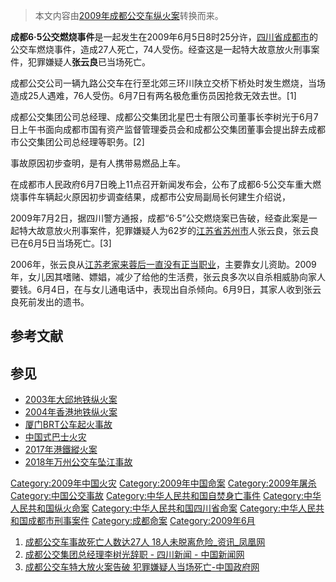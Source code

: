 > 本文内容由[2009年成都公交车纵火案](https://zh.wikipedia.org/wiki/2009年成都公交车纵火案)转换而来。


**成都6·5公交燃烧事件**是一起发生在2009年6月5日8时25分许，[四川省](../Page/四川省.md "wikilink")[成都市](../Page/成都市.md "wikilink")的公交车燃烧事件，造成27人死亡，74人受伤。经查这是一起特大故意放火刑事案件，犯罪嫌疑人**张云良**已当场死亡。

成都公交公司一辆九路公交车在行至北郊三环川陕立交桥下桥处时发生燃烧，当场造成25人遇难，76人受伤。6月7日有两名极危重伤员因抢救无效去世。\[1\]

成都公交集团公司总经理、成都公交集团北星巴士有限公司董事长李树光于6月7日上午书面向成都市国有资产监督管理委员会和成都公交集团董事会提出辞去成都市公交集团公司总经理等职务。\[2\]

事故原因初步查明，是有人携带易燃品上车。

在成都市人民政府6月7日晚上11点召开新闻发布会，公布了成都6·5公交车重大燃烧事件车辆起火原因初步调查结果，成都市公安局副局长何建生介绍说，

2009年7月2日，据四川警方通报，成都“6·5”公交燃烧案已告破，经查此案是一起特大故意放火刑事案件，犯罪嫌疑人为62岁的[江苏省](../Page/江苏省.md "wikilink")[苏州市](../Page/苏州市.md "wikilink")人张云良，张云良已在6月5日当场死亡。\[3\]

2006年，张云良从[江苏老家来](https://zh.wikipedia.org/wiki/江苏 "wikilink")[蓉后一直没有正当职业](https://zh.wikipedia.org/wiki/成都 "wikilink")，主要靠女儿资助。2009年，女儿因其嗜赌、嫖娼，减少了给他的生活费，张云良多次以自杀相威胁向家人要钱。6月4日，在与女儿通电话中，表现出自杀倾向。6月9日，其家人收到张云良死前发出的遗书。

## 参考文献

## 参见

  - [2003年大邱地铁纵火案](https://zh.wikipedia.org/wiki/2003年大邱地铁纵火案 "wikilink")
  - [2004年香港地铁纵火案](https://zh.wikipedia.org/wiki/2004年香港地铁纵火案 "wikilink")
  - [厦门BRT公车起火事故](https://zh.wikipedia.org/wiki/厦门BRT公车起火事故 "wikilink")
  - [中国式巴士火灾](https://zh.wikipedia.org/wiki/中国式巴士火灾 "wikilink")
  - [2017年港鐵縱火案](../Page/2017年港鐵縱火案.md "wikilink")
  - [2018年万州公交车坠江事故](https://zh.wikipedia.org/wiki/2018年万州公交车坠江事故 "wikilink")

[Category:2009年中国火灾](https://zh.wikipedia.org/wiki/Category:2009年中国火灾 "wikilink") [Category:2009年中国命案](https://zh.wikipedia.org/wiki/Category:2009年中国命案 "wikilink") [Category:2009年屠杀](https://zh.wikipedia.org/wiki/Category:2009年屠杀 "wikilink") [Category:中国公交事故](https://zh.wikipedia.org/wiki/Category:中国公交事故 "wikilink") [Category:中华人民共和国自焚身亡事件](https://zh.wikipedia.org/wiki/Category:中华人民共和国自焚身亡事件 "wikilink") [Category:中华人民共和国纵火命案](https://zh.wikipedia.org/wiki/Category:中华人民共和国纵火命案 "wikilink") [Category:中华人民共和国四川省命案](https://zh.wikipedia.org/wiki/Category:中华人民共和国四川省命案 "wikilink") [Category:中华人民共和国成都市刑事案件](https://zh.wikipedia.org/wiki/Category:中华人民共和国成都市刑事案件 "wikilink") [Category:成都命案](https://zh.wikipedia.org/wiki/Category:成都命案 "wikilink") [Category:2009年6月](https://zh.wikipedia.org/wiki/Category:2009年6月 "wikilink")

1.  [成都公交车事故死亡人数达27人 18人未脱离危险_资讯_凤凰网](http://news.ifeng.com/mainland/special/chengdugongjiaoziran/news/200906/0607_6803_1191931.shtml)
2.  [成都公交集团总经理李树光辞职 - 四川新闻 - 中国新闻网](http://www.sc.chinanews.com.cn/html/SiChuan/Content/2009/6/8/6900285278387.html)
3.  [成都公交车特大放火案告破 犯罪嫌疑人当场死亡-中国政府网](http://www.gov.cn/jrzg/2009-07/02/content_1355817.htm)
